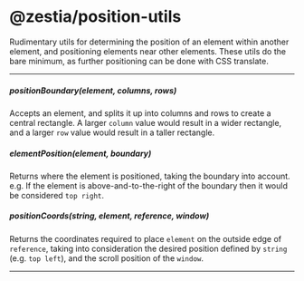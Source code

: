 # @zestia/position-utils

Rudimentary utils for determining the position of an element within another element, and positioning
elements near other elements. These utils do the bare minimum, as further positioning can be done with CSS translate.

<hr>

##### positionBoundary(element, columns, rows)

Accepts an element, and splits it up into columns and rows to create a central rectangle. A larger `column` value would result in a wider rectangle, and a larger `row` value would result in a taller rectangle.

##### elementPosition(element, boundary)

Returns where the element is positioned, taking the boundary into account. e.g. If the element is above-and-to-the-right of the boundary then it would be considered `top right`.

##### positionCoords(string, element, reference, window)

Returns the coordinates required to place `element` on the outside edge of `reference`, taking into consideration the desired position defined by `string` (e.g. `top left`), and the scroll position of the `window`.

<hr>

